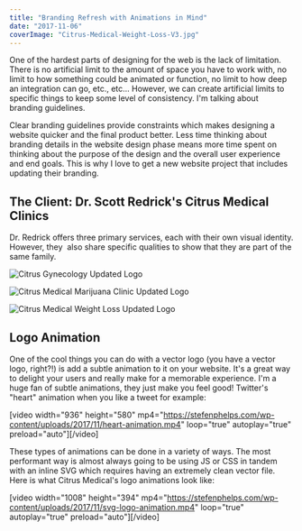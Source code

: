 ```yaml
---
title: "Branding Refresh with Animations in Mind"
date: "2017-11-06"
coverImage: "Citrus-Medical-Weight-Loss-V3.jpg"
---
```


One of the hardest parts of designing for the web is the lack of limitation. There is no artificial limit to the amount of space you have to work with, no limit to how something could be animated or function, no limit to how deep an integration can go, etc., etc... However, we can create artificial limits to specific things to keep some level of consistency. I'm talking about branding guidelines.

Clear branding guidelines provide constraints which makes designing a website quicker and the final product better. Less time thinking about branding details in the website design phase means more time spent on thinking about the purpose of the design and the overall user experience and end goals. This is why I love to get a new website project that includes updating their branding.

## The Client: Dr. Scott Redrick's Citrus Medical Clinics

Dr. Redrick offers three primary services, each with their own visual identity. However, they  also share specific qualities to show that they are part of the same family.

![Citrus Gynecology Updated Logo](/blog/Citrus-Gynecology-V2.jpg)

![Citrus Medical Marijuana Clinic Updated Logo](/blog/Citrus-Medical-Marijuana-Clinic-V3.jpg)

![Citrus Medical Weight Loss Updated Logo](/blog/Citrus-Medical-Weight-Loss-V3.jpg)

## Logo Animation

One of the cool things you can do with a vector logo (you have a vector logo, right?!) is add a subtle animation to it on your website. It's a great way to delight your users and really make for a memorable experience. I'm a huge fan of subtle animations, they just make you feel good! Twitter's "heart" animation when you like a tweet for example:

\[video width="936" height="580" mp4="https://stefenphelps.com/wp-content/uploads/2017/11/heart-animation.mp4" loop="true" autoplay="true" preload="auto"\]\[/video\]

These types of animations can be done in a variety of ways. The most performant way is almost always going to be using JS or CSS in tandem with an inline SVG which requires having an extremely clean vector file. Here is what Citrus Medical's logo animations look like:

\[video width="1008" height="394" mp4="https://stefenphelps.com/wp-content/uploads/2017/11/svg-logo-animation.mp4" loop="true" autoplay="true" preload="auto"\]\[/video\]
